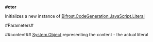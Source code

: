 **#ctor**

Initializes a new instance of [Bifrost.CodeGeneration.JavaScript.Literal](Bifrost.CodeGeneration.JavaScript.Literal)

#Parameters#


##content##
[System.Object](System.Object) representing the content - the actual literal
